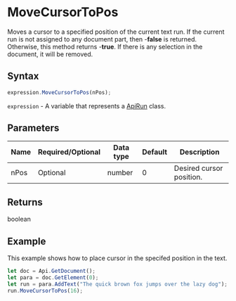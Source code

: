 # MoveCursorToPos

Moves a cursor to a specified position of the current text run.
If the current run is not assigned to any document part, then -**false** is returned. Otherwise, this method returns -**true**.
If there is any selection in the document, it will be removed.

## Syntax

```javascript
expression.MoveCursorToPos(nPos);
```

`expression` - A variable that represents a [ApiRun](../ApiRun.md) class.

## Parameters

| **Name** | **Required/Optional** | **Data type** | **Default** | **Description** |
| ------------- | ------------- | ------------- | ------------- | ------------- |
| nPos | Optional | number | 0 | Desired cursor position. |

## Returns

boolean

## Example

This example shows how to place cursor in the specifed position in the text.

```javascript editor-docx
let doc = Api.GetDocument();
let para = doc.GetElement(0);
let run = para.AddText("The quick brown fox jumps over the lazy dog");
run.MoveCursorToPos(16);

```
